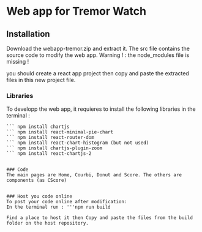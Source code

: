 # Web app for Tremor Watch

## Installation
Download the webapp-tremor.zip and extract it.
The src file contains the source code to modify the web app.
Warning ! : the node_modules file is missing ! 

you should create a react app project then copy and paste the extracted files in this new project file.

### Libraries
To developp the web app, it requieres to install the following libraries in the terminal :
``` npm install mathjs
``` npm install chartjs
``` npm install react-minimal-pie-chart
``` npm install react-router-dom
``` npm install react-chart-histogram (but not used)
``` npm install chartjs-plugin-zoom
``` npm install react-chartjs-2


### Code
The main pages are Home, Courbi, Donut and Score. The others are components (as CScore)


### Host you code online
To post your code online after modification:
In the terminal run : '''npm run build

Find a place to host it then Copy and paste the files from the build folder on the host repository.
